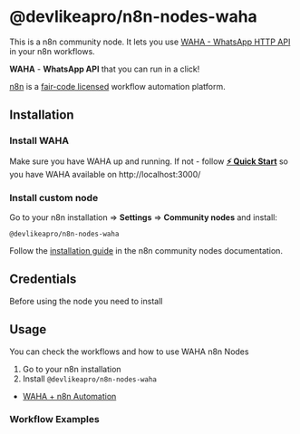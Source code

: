 # @devlikeapro/n8n-nodes-waha

This is a n8n community node. 
It lets you use [WAHA - WhatsApp HTTP API](https://waha.devlike.pro) in your n8n workflows.

**WAHA** - **WhatsApp API** that you can run in a click!

[n8n](https://n8n.io/) is a [fair-code licensed](https://docs.n8n.io/reference/license/) workflow automation platform.

## Installation
### Install WAHA
Make sure you have WAHA up and running. If not - follow 
[**⚡ Quick Start**](https://waha.devlike.pro/docs/overview/quick-start/)
so you have WAHA available on http://localhost:3000/

### Install custom node
Go to your n8n installation => **Settings** => **Community nodes** and install:

```
@devlikeapro/n8n-nodes-waha
```

Follow the [installation guide](https://docs.n8n.io/integrations/community-nodes/installation/) in the n8n community nodes documentation.

## Credentials

Before using the node you need to install 

## Usage
You can check the workflows and how to use WAHA n8n Nodes
1. Go to your n8n installation
2. Install `@devlikeapro/n8n-nodes-waha`
- [WAHA + n8n Automation]()


### Workflow Examples

